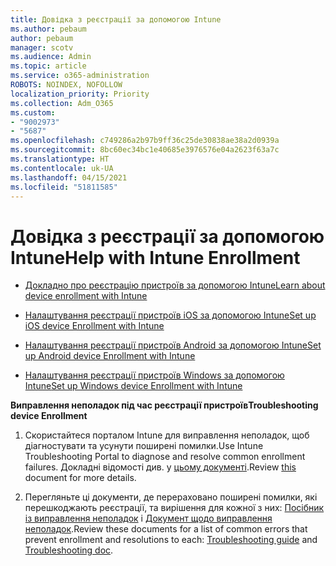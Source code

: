 ```yaml
---
title: Довідка з реєстрації за допомогою Intune
ms.author: pebaum
author: pebaum
manager: scotv
ms.audience: Admin
ms.topic: article
ms.service: o365-administration
ROBOTS: NOINDEX, NOFOLLOW
localization_priority: Priority
ms.collection: Adm_O365
ms.custom:
- "9002973"
- "5687"
ms.openlocfilehash: c749286a2b97b9ff36c25de30838ae38a2d0939a
ms.sourcegitcommit: 8bc60ec34bc1e40685e3976576e04a2623f63a7c
ms.translationtype: HT
ms.contentlocale: uk-UA
ms.lasthandoff: 04/15/2021
ms.locfileid: "51811585"
---
```

# <a name="help-with-intune-enrollment"></a><span data-ttu-id="ee415-102">Довідка з реєстрації за допомогою Intune</span><span class="sxs-lookup"><span data-stu-id="ee415-102">Help with Intune Enrollment</span></span>


- [<span data-ttu-id="ee415-103">Докладно про реєстрацію пристроїв за допомогою Intune</span><span class="sxs-lookup"><span data-stu-id="ee415-103">Learn about device enrollment with Intune</span></span>](https://docs.microsoft.com/intune/device-enrollment)

- [<span data-ttu-id="ee415-104">Налаштування реєстрації пристроїв iOS за допомогою Intune</span><span class="sxs-lookup"><span data-stu-id="ee415-104">Set up iOS device Enrollment with Intune</span></span>](https://docs.microsoft.com/intune/ios-enroll)

- [<span data-ttu-id="ee415-105">Налаштування реєстрації пристроїв Android за допомогою Intune</span><span class="sxs-lookup"><span data-stu-id="ee415-105">Set up Android device Enrollment with Intune</span></span>](https://docs.microsoft.com/intune/android-enroll)

- [<span data-ttu-id="ee415-106">Налаштування реєстрації пристроїв Windows за допомогою Intune</span><span class="sxs-lookup"><span data-stu-id="ee415-106">Set up Windows device Enrollment with Intune</span></span>](https://docs.microsoft.com/intune/windows-enroll)

<span data-ttu-id="ee415-107">**Виправлення неполадок під час реєстрації пристроїв**</span><span class="sxs-lookup"><span data-stu-id="ee415-107">**Troubleshooting device Enrollment**</span></span>

1. <span data-ttu-id="ee415-108">Скористайтеся порталом Intune для виправлення неполадок, щоб діагностувати та усунути поширені помилки.</span><span class="sxs-lookup"><span data-stu-id="ee415-108">Use Intune Troubleshooting Portal to diagnose and resolve common enrollment failures.</span></span> <span data-ttu-id="ee415-109">Докладні відомості див. у [цьому документі](https://docs.microsoft.com/intune/help-desk-operators).</span><span class="sxs-lookup"><span data-stu-id="ee415-109">Review [this](https://docs.microsoft.com/intune/help-desk-operators) document for more details.</span></span>

2. <span data-ttu-id="ee415-110">Перегляньте ці документи, де перераховано поширені помилки, які перешкоджають реєстрації, та вирішення для кожної з них: [Посібник із виправлення неполадок](https://support.microsoft.com/help/4469913/troubleshooting-windows-device-enrollment-problems-in-microsoft-intune) і [Документ щодо виправлення неполадок](https://docs.microsoft.com/intune/troubleshoot-device-enrollment-in-intune).</span><span class="sxs-lookup"><span data-stu-id="ee415-110">Review these documents for a list of common errors that prevent enrollment and resolutions to each: [Troubleshooting guide](https://support.microsoft.com/help/4469913/troubleshooting-windows-device-enrollment-problems-in-microsoft-intune) and [Troubleshooting doc](https://docs.microsoft.com/intune/troubleshoot-device-enrollment-in-intune).</span></span>